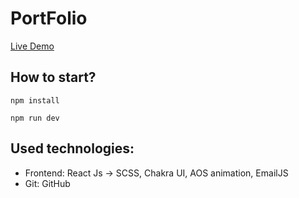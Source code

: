# PortFolio

<a href="https://shahriyarmammadov.netlify.app/" target="_blank">Live Demo</a>

## How to start?
```
npm install
```
```
npm run dev
```

## Used technologies:

- Frontend: React Js -> SCSS, Chakra UI, AOS animation, EmailJS
- Git: GitHub
